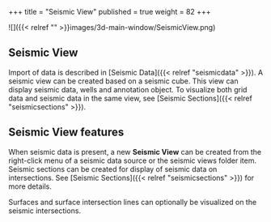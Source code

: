 +++
title = "Seismic View"
published = true
weight = 82
+++

![]({{< relref "" >}}images/3d-main-window/SeismicView.png)

## Seismic View
Import of data is described in [Seismic Data]({{< relref "seismicdata" >}}). A seismic view can be created based on a seismic cube. This view can display seismic data, wells and annotation object. To visualize both grid data and seismic data in the same view, see [Seismic Sections]({{< relref "seismicsections" >}}).

## Seismic View features
When seismic data is present, a new **Seismic View** can be created from the right-click menu of a seismic data source or the seismic views folder item. Seismic sections can be created for display of seismic data on intersections. See [Seismic Sections]({{< relref "seismicsections" >}}) for more details.

Surfaces and surface intersection lines can optionally be visualized on the seismic intersections.

